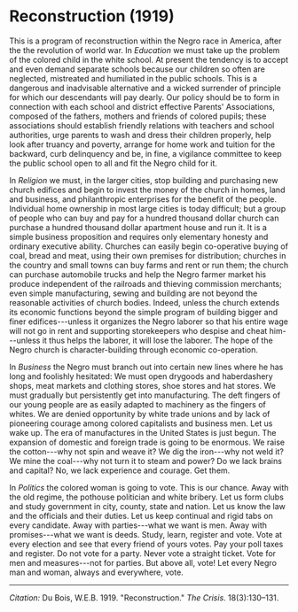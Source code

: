 <!--
title:   Reconstruction
author:  Du Bois, W.E.B.
journal: The Crisis
year:    1919
volume:  18
issue:   3
pages:   130-131
-->
# Reconstruction (1919)

This is a program of reconstruction within the Negro race in America, after the the revolution of world war. In *Education* we must take up the problem of the colored child in the white school. At present the tendency is to accept and even demand separate schools because our children so often are neglected, mistreated and humiliated in the public schools. This is a dangerous and inadvisable alternative and a wicked surrender of principle for which our descendants will pay dearly. Our policy should be to form in connection with each school and district effective Parents' Associations, composed of the fathers, mothers and friends of colored pupils; these associations should establish friendly relations with teachers and school authorities, urge parents to wash and dress their children properly, help look after truancy and poverty, arrange for home work and tuition for the backward, curb delinquency and be, in fine, a vigilance committee to keep the public school open to all and fit the Negro child for it.

In *Religion* we must, in the larger cities, stop building and purchasing new church edifices and begin to invest the money of the church in homes, land and business, and philanthropic enterprises for the benefit of the people. Individual home ownership in most large cities is today difficult; but a group of people who can buy and pay for a hundred thousand dollar church can purchase a hundred thousand dollar apartment house and run it. It is a simple business proposition and requires only elementary honesty and ordinary executive ability. Churches can easily begin co-operative buying of coal, bread and meat, using their own premises for distribution; churches in the country and small towns can buy farms and rent or run them; the church can purchase automobile trucks and help the Negro farmer market his produce independent of the railroads and thieving commission merchants; even simple manufacturing, sewing and building are not beyond the reasonable activities of church bodies. Indeed, unless the church extends its economic functions beyond the simple program of building bigger and finer edifices---unless it organizes the Negro laborer so that his entire wage will not go in rent and supporting storekeepers who despise and cheat him---unless it thus helps the laborer, it will lose the laborer. The hope of the Negro church is character-building through economic co-operation.

In *Business* the Negro must branch out into certain new lines where he has long and foolishly hesitated: We must open drygoods and haberdashery shops, meat markets and clothing stores, shoe stores and hat stores. We must gradually but persistently get into manufacturing. The deft fingers of our young people are as easily adapted to machinery as the fingers of whites. We are denied opportunity by white trade unions and by lack of pioneering courage among colored capitalists and business men. Let us wake up. The era of manufactures in the United States is just begun. The expansion of domestic and foreign trade is going to be enormous. We raise the cotton---why not spin and weave it? We dig the iron---why not weld it? We mine the coal---why not turn it to steam and power? Do we lack brains and capital? No, we lack experience and courage. Get them.

In *Politics* the colored woman is going to vote. This is our chance. Away with the old regime, the pothouse politician and white bribery. Let us form clubs and study government in city, county, state and nation. Let us know the law and the officials and their duties. Let us keep continual and rigid tabs on every candidate. Away with parties---what we want is men. Away with promises---what we want is deeds. Study, learn, register and vote. Vote at every election and see that every friend of yours votes. Pay your poll taxes and register. Do not vote for a party. Never vote a straight ticket. Vote for men and measures---not for parties. But above all, vote! Let every Negro man and woman, always and everywhere, vote.

______________
*Citation:* Du Bois, W.E.B. 1919. "Reconstruction." *The Crisis*. 18(3):130&ndash;131.